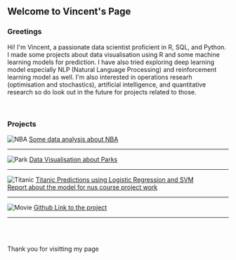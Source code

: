 ## Welcome to Vincent's Page

### Greetings
Hi!
I'm Vincent, a passionate data scientist proficient in R, SQL, and Python. I made some projects about data visualisation using R and some machine learning models for prediction. I have also tried exploring deep learning model especially NLP (Natural Language Processing) and reinforcement learning model as well. I'm also interested in operations researh (optimisation and stochastics), artificial intelligence, and quantitative research so do look out in the future for projects related to those.

<br>

### Projects
![NBA](https://images.unsplash.com/photo-1504450758481-7338eba7524a?ixid=MXwxMjA3fDB8MHxzZWFyY2h8Mnx8bmJhfGVufDB8fDB8&ixlib=rb-1.2.1&auto=format&fit=crop&w=500&q=60)
[Some data analysis about NBA](https://github.com/vincentaurellio/vincentaurellio.github.io/blob/b8fffc6f0488dbdef9a98202535b97647d63a090/Assignment%201.ipynb)

<hr>

![Park](https://images.unsplash.com/photo-1585938389612-a552a28d6914?ixlib=rb-4.0.3&ixid=MnwxMjA3fDB8MHxwaG90by1wYWdlfHx8fGVufDB8fHx8&auto=format&fit=crop&w=860&q=80)
[Data Visualisation about Parks](https://vincentaurellio.github.io/assignment03.html)

<hr>

![Titanic](https://images.unsplash.com/photo-1621943255103-1b1e3b9e2184?ixlib=rb-4.0.3&ixid=M3wxMjA3fDB8MHxzZWFyY2h8MTB8fHRpdGFuaWN8ZW58MHx8MHx8fDA%3D&auto=format&fit=crop&w=600&q=60)
[Titanic Predictions using Logistic Regression and SVM](https://github.com/vincentaurellio/vincentaurellio.github.io/blob/main/Titanic/disaster_svm_logreg_classification.ipynb)
<br>
[Report about the model for nus course project work](https://vincentaurellio.github.io/Titanic/Disaster%20Survivability%20Report.pdf)

<hr>

![Movie](https://images.unsplash.com/photo-1485095329183-d0797cdc5676?q=80&w=2070&auto=format&fit=crop&ixlib=rb-4.0.3&ixid=M3wxMjA3fDB8MHxwaG90by1wYWdlfHx8fGVufDB8fHx8fA%3D%3D)
[Github Link to the project](https://github.com/vincentaurellio/CS3244/tree/main/PG-23)

<hr>

<br>
<br>

Thank you for visitting my page
